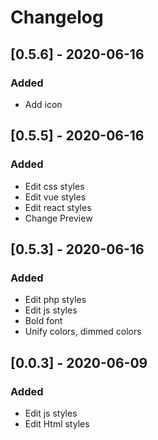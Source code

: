 # Changelog

## [0.5.6] - 2020-06-16

### Added

- Add icon


## [0.5.5] - 2020-06-16

### Added

- Edit css styles
- Edit vue styles
- Edit react styles
- Change Preview


## [0.5.3] - 2020-06-16

### Added

- Edit php styles
- Edit js styles
- Bold font
- Unify colors, dimmed colors



## [0.0.3] - 2020-06-09

### Added
- Edit js styles
- Edit Html styles

